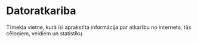 # Datoratkariba
Tīmekļa vietne, kurā īsi aprakstīta informācija par atkarību no interneta, tās cēloņiem, veidiem un statistiku.

